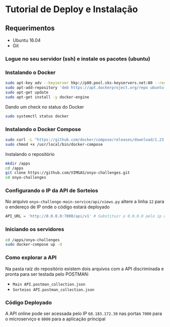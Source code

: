 # Tutorial de Deploy e Instalação

## Requerimentos

- Ubuntu 16.04
- Git

### Logue no seu servidor (ssh) e instale os pacotes (ubuntu)

### Instalando o Docker

```sh
sudo apt-key adv --keyserver hkp://p80.pool.sks-keyservers.net:80 --recv-keys 58118E89F3A912897C070ADBF76221572C52609D
sudo apt-add-repository 'deb https://apt.dockerproject.org/repo ubuntu-xenial main'
sudo apt-get update
sudo apt-get install -y docker-engine
```

Dando um check no status do Docker

```sh
sudo systemctl status docker
```

### Instalando o Docker Compose

```sh
sudo curl -L "https://github.com/docker/compose/releases/download/1.23.1/docker-compose-$(uname -s)-$(uname -m)" -o /usr/local/bin/docker-compose
sudo chmod +x /usr/local/bin/docker-compose
```

Instalando o repositório

```sh
mkdir /apps
cd /apps
git clone https://github.com/VIMGAS/onyo-challenges.git
cd onyo-challenges
```

### Configurando o IP da API de Sorteios

No arquivo `onyo-challenge-main-service/api/views.py` altere a linha `12` para o endereço de IP onde o código estará deployado

```python
API_URL = 'http://0.0.0.0:7000/api/v1' # Substituir o 0.0.0.0 pelo ip ou domínio do host
```

### Iniciando os servidores

```sh
cd /apps/onyo-challenges
sudo docker-compose up -d
```

### Como explorar a API

Na pasta raíz do repositório existem dois arquivos com a API discriminada e pronta para ser testada pelo POSTMAN:

- `Main API.postman_collection.json`
- `Sorteios API.postman_collection.json`

### Código Deployado

A API online pode ser acessada pelo IP `68.183.172.30` nas portas `7000` para o microserviço e `8000` para a aplicação principal
